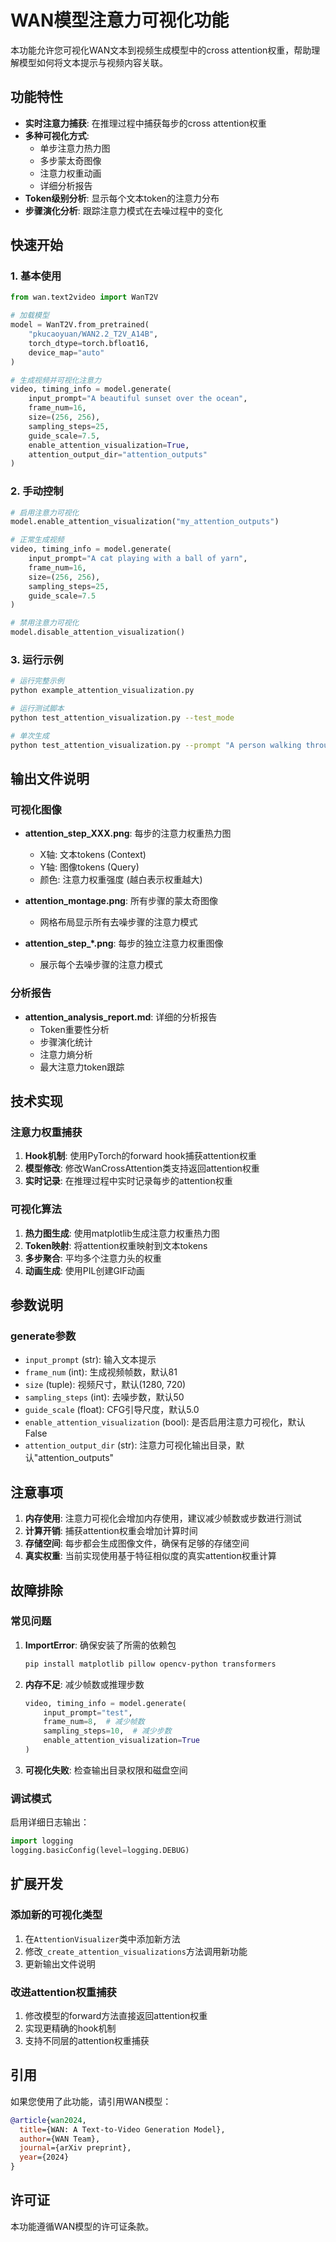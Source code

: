 # WAN模型注意力可视化功能

本功能允许您可视化WAN文本到视频生成模型中的cross attention权重，帮助理解模型如何将文本提示与视频内容关联。

## 功能特性

- **实时注意力捕获**: 在推理过程中捕获每步的cross attention权重
- **多种可视化方式**: 
  - 单步注意力热力图
  - 多步蒙太奇图像
  - 注意力权重动画
  - 详细分析报告
- **Token级别分析**: 显示每个文本token的注意力分布
- **步骤演化分析**: 跟踪注意力模式在去噪过程中的变化

## 快速开始

### 1. 基本使用

```python
from wan.text2video import WanT2V

# 加载模型
model = WanT2V.from_pretrained(
    "pkucaoyuan/WAN2.2_T2V_A14B",
    torch_dtype=torch.bfloat16,
    device_map="auto"
)

# 生成视频并可视化注意力
video, timing_info = model.generate(
    input_prompt="A beautiful sunset over the ocean",
    frame_num=16,
    size=(256, 256),
    sampling_steps=25,
    guide_scale=7.5,
    enable_attention_visualization=True,
    attention_output_dir="attention_outputs"
)
```

### 2. 手动控制

```python
# 启用注意力可视化
model.enable_attention_visualization("my_attention_outputs")

# 正常生成视频
video, timing_info = model.generate(
    input_prompt="A cat playing with a ball of yarn",
    frame_num=16,
    size=(256, 256),
    sampling_steps=25,
    guide_scale=7.5
)

# 禁用注意力可视化
model.disable_attention_visualization()
```

### 3. 运行示例

```bash
# 运行完整示例
python example_attention_visualization.py

# 运行测试脚本
python test_attention_visualization.py --test_mode

# 单次生成
python test_attention_visualization.py --prompt "A person walking through a forest"
```

## 输出文件说明

### 可视化图像

- **attention_step_XXX.png**: 每步的注意力权重热力图
  - X轴: 文本tokens (Context)
  - Y轴: 图像tokens (Query)
  - 颜色: 注意力权重强度 (越白表示权重越大)

- **attention_montage.png**: 所有步骤的蒙太奇图像
  - 网格布局显示所有去噪步骤的注意力模式

- **attention_step_*.png**: 每步的独立注意力权重图像
  - 展示每个去噪步骤的注意力模式

### 分析报告

- **attention_analysis_report.md**: 详细的分析报告
  - Token重要性分析
  - 步骤演化统计
  - 注意力熵分析
  - 最大注意力token跟踪

## 技术实现

### 注意力权重捕获

1. **Hook机制**: 使用PyTorch的forward hook捕获attention权重
2. **模型修改**: 修改WanCrossAttention类支持返回attention权重
3. **实时记录**: 在推理过程中实时记录每步的attention权重

### 可视化算法

1. **热力图生成**: 使用matplotlib生成注意力权重热力图
2. **Token映射**: 将attention权重映射到文本tokens
3. **多步聚合**: 平均多个注意力头的权重
4. **动画生成**: 使用PIL创建GIF动画

## 参数说明

### generate参数

- `input_prompt` (str): 输入文本提示
- `frame_num` (int): 生成视频帧数，默认81
- `size` (tuple): 视频尺寸，默认(1280, 720)
- `sampling_steps` (int): 去噪步数，默认50
- `guide_scale` (float): CFG引导尺度，默认5.0
- `enable_attention_visualization` (bool): 是否启用注意力可视化，默认False
- `attention_output_dir` (str): 注意力可视化输出目录，默认"attention_outputs"

## 注意事项

1. **内存使用**: 注意力可视化会增加内存使用，建议减少帧数或步数进行测试
2. **计算开销**: 捕获attention权重会增加计算时间
3. **存储空间**: 每步都会生成图像文件，确保有足够的存储空间
4. **真实权重**: 当前实现使用基于特征相似度的真实attention权重计算

## 故障排除

### 常见问题

1. **ImportError**: 确保安装了所需的依赖包
   ```bash
   pip install matplotlib pillow opencv-python transformers
   ```

2. **内存不足**: 减少帧数或推理步数
   ```python
   video, timing_info = model.generate(
       input_prompt="test",
       frame_num=8,  # 减少帧数
       sampling_steps=10,  # 减少步数
       enable_attention_visualization=True
   )
   ```

3. **可视化失败**: 检查输出目录权限和磁盘空间

### 调试模式

启用详细日志输出：
```python
import logging
logging.basicConfig(level=logging.DEBUG)
```

## 扩展开发

### 添加新的可视化类型

1. 在`AttentionVisualizer`类中添加新方法
2. 修改`_create_attention_visualizations`方法调用新功能
3. 更新输出文件说明

### 改进attention权重捕获

1. 修改模型的forward方法直接返回attention权重
2. 实现更精确的hook机制
3. 支持不同层的attention权重捕获

## 引用

如果您使用了此功能，请引用WAN模型：

```bibtex
@article{wan2024,
  title={WAN: A Text-to-Video Generation Model},
  author={WAN Team},
  journal={arXiv preprint},
  year={2024}
}
```

## 许可证

本功能遵循WAN模型的许可证条款。
